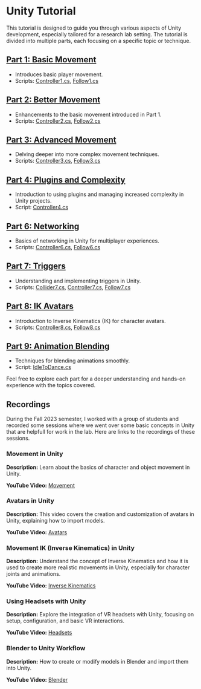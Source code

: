 # Unity Tutorial

This tutorial is designed to guide you through various aspects of Unity development, especially tailored for a research lab setting. The tutorial is divided into multiple parts, each focusing on a specific topic or technique.

## [Part 1: Basic Movement](https://github.com/virtual-embodiment-lab/unity-tutorial/tree/main/Assets/Tutorial/Part%201%20Basic%20Movement)
- Introduces basic player movement.
- Scripts: [Controller1.cs](https://github.com/virtual-embodiment-lab/unity-tutorial/blob/main/Assets/Tutorial/Part%201%20Basic%20Movement/Controller1.cs), [Follow1.cs](https://github.com/virtual-embodiment-lab/unity-tutorial/blob/main/Assets/Tutorial/Part%201%20Basic%20Movement/Follow1.cs)

## [Part 2: Better Movement](https://github.com/virtual-embodiment-lab/unity-tutorial/tree/main/Assets/Tutorial/Part%202%20Better%20Movement)
- Enhancements to the basic movement introduced in Part 1.
- Scripts: [Controller2.cs](https://github.com/virtual-embodiment-lab/unity-tutorial/blob/main/Assets/Tutorial/Part%202%20Better%20Movement/Controller2.cs), [Follow2.cs](https://github.com/virtual-embodiment-lab/unity-tutorial/blob/main/Assets/Tutorial/Part%202%20Better%20Movement/Follow2.cs)

## [Part 3: Advanced Movement](https://github.com/virtual-embodiment-lab/unity-tutorial/tree/main/Assets/Tutorial/Part%203%20Advanced%20Movement)
- Delving deeper into more complex movement techniques.
- Scripts: [Controller3.cs](https://github.com/virtual-embodiment-lab/unity-tutorial/blob/main/Assets/Tutorial/Part%203%20Advanced%20Movement/Controller3.cs), [Follow3.cs](https://github.com/virtual-embodiment-lab/unity-tutorial/blob/main/Assets/Tutorial/Part%203%20Advanced%20Movement/Follow3.cs)

## [Part 4: Plugins and Complexity](https://github.com/virtual-embodiment-lab/unity-tutorial/tree/main/Assets/Tutorial/Part%204%20Plugins%20and%20complexity)
- Introduction to using plugins and managing increased complexity in Unity projects.
- Script: [Controller4.cs](https://github.com/virtual-embodiment-lab/unity-tutorial/blob/main/Assets/Tutorial/Part%204%20Plugins%20and%20complexity/Controller4.cs)

## [Part 6: Networking](https://github.com/virtual-embodiment-lab/unity-tutorial/tree/main/Assets/Tutorial/Part%206%20Networking)
- Basics of networking in Unity for multiplayer experiences.
- Scripts: [Controller6.cs](https://github.com/virtual-embodiment-lab/unity-tutorial/blob/main/Assets/Tutorial/Part%206%20Networking/Controller6.cs), [Follow6.cs](https://github.com/virtual-embodiment-lab/unity-tutorial/blob/main/Assets/Tutorial/Part%206%20Networking/Follow6.cs)

## [Part 7: Triggers](https://github.com/virtual-embodiment-lab/unity-tutorial/tree/main/Assets/Tutorial/Part%207%20Triggers)
- Understanding and implementing triggers in Unity.
- Scripts: [Collider7.cs](https://github.com/virtual-embodiment-lab/unity-tutorial/blob/main/Assets/Tutorial/Part%207%20Triggers/Collider7.cs), [Controller7.cs](https://github.com/virtual-embodiment-lab/unity-tutorial/blob/main/Assets/Tutorial/Part%207%20Triggers/Controller7.cs), [Follow7.cs](https://github.com/virtual-embodiment-lab/unity-tutorial/blob/main/Assets/Tutorial/Part%207%20Triggers/Follow7.cs)

## [Part 8: IK Avatars](https://github.com/virtual-embodiment-lab/unity-tutorial/tree/main/Assets/Tutorial/Part%208%20IK%20Avatars)
- Introduction to Inverse Kinematics (IK) for character avatars.
- Scripts: [Controller8.cs](https://github.com/virtual-embodiment-lab/unity-tutorial/blob/main/Assets/Tutorial/Part%208%20IK%20Avatars/Controller8.cs), [Follow8.cs](https://github.com/virtual-embodiment-lab/unity-tutorial/blob/main/Assets/Tutorial/Part%208%20IK%20Avatars/Follow8.cs)

## [Part 9: Animation Blending](https://github.com/virtual-embodiment-lab/unity-tutorial/tree/main/Assets/Tutorial/Part%209%20Animation%20Blending)
- Techniques for blending animations smoothly.
- Script: [IdleToDance.cs](https://github.com/virtual-embodiment-lab/unity-tutorial/blob/main/Assets/Tutorial/Part%209%20Animation%20Blending/IdleToDance.cs)

Feel free to explore each part for a deeper understanding and hands-on experience with the topics covered.


## Recordings

During the Fall 2023 semester, I worked with a group of students and recorded some sessions where we went over some basic concepts in Unity that are helpfull for work in the lab. Here are links to the recordings of these sessions.

### Movement in Unity

**Description:** Learn about the basics of character and object movement in Unity.

**YouTube Video:** [Movement](https://youtu.be/nyihEdlUVJU)

### Avatars in Unity

**Description:** This video covers the creation and customization of avatars in Unity, explaining how to import models.

**YouTube Video:** [Avatars](https://youtu.be/R-eP-TdIhG4)

### Movement IK (Inverse Kinematics) in Unity

**Description:** Understand the concept of Inverse Kinematics and how it is used to create more realistic movements in Unity, especially for character joints and animations.

**YouTube Video:** [Inverse Kinematics](https://youtu.be/LpMwSQruies)

### Using Headsets with Unity

**Description:** Explore the integration of VR headsets with Unity, focusing on setup, configuration, and basic VR interactions.

**YouTube Video:** [Headsets](https://youtu.be/qjS9LUHvYMk)

### Blender to Unity Workflow

**Description:** How to create or modify models in Blender and import them into Unity.

**YouTube Video:** [Blender](https://youtu.be/lhW3NdT_rh8)
